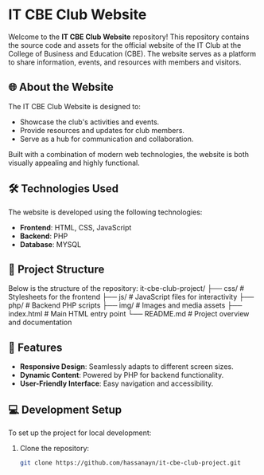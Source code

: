 # IT CBE Club Website

Welcome to the **IT CBE Club Website** repository! This repository contains the source code and assets for the official website of the IT Club at the College of Business and Education (CBE). The website serves as a platform to share information, events, and resources with members and visitors.

## 🌐 About the Website

The IT CBE Club Website is designed to:
- Showcase the club's activities and events.
- Provide resources and updates for club members.
- Serve as a hub for communication and collaboration.

Built with a combination of modern web technologies, the website is both visually appealing and highly functional.

## 🛠️ Technologies Used

The website is developed using the following technologies:
- **Frontend**: HTML, CSS, JavaScript
- **Backend**: PHP
- **Database**: MYSQL

## 📂 Project Structure

Below is the structure of the repository:
it-cbe-club-project/
├── css/           # Stylesheets for the frontend
├── js/            # JavaScript files for interactivity
├── php/           # Backend PHP scripts
├── img/           # Images and media assets
├── index.html     # Main HTML entry point
└── README.md      # Project overview and documentation

## 🚀 Features

- **Responsive Design**: Seamlessly adapts to different screen sizes.
- **Dynamic Content**: Powered by PHP for backend functionality.
- **User-Friendly Interface**: Easy navigation and accessibility.

## 💻 Development Setup

To set up the project for local development:

1. Clone the repository:
   ```bash
   git clone https://github.com/hassanayn/it-cbe-club-project.git
